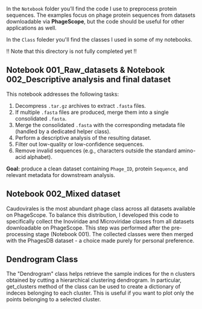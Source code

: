 In the `Notebook` folder you’ll find the code I use to preprocess protein sequences. The examples focus on phage protein sequences from datasets downloadable via **PhageScope**, but the code should be useful for other applications as well.

In the `Class` foleder you'll find the classes I used in some of my notebooks.

!! Note that this directory is not fully completed yet !!

## Notebook 001_Raw_datasets & Notebook 002_Descriptive analysis and final dataset
This notebook addresses the following tasks:

1. Decompress `.tar.gz` archives to extract `.fasta` files.  
2. If multiple `.fasta` files are produced, merge them into a single consolidated `.fasta`.  
3. Merge the consolidated `.fasta` with the corresponding metadata file (handled by a dedicated helper class).  
4. Perform a descriptive analysis of the resulting dataset.  
5. Filter out low-quality or low-confidence sequences.  
6. Remove invalid sequences (e.g., characters outside the standard amino-acid alphabet).

**Goal:** produce a clean dataset containing `Phage_ID`, protein `Sequence`, and relevant metadata for downstream analysis.

## Notebook 002_Mixed dataset
Caudovirales is the most abundant phage class across all datasets available on PhageScope. To balance this distribution, I developed this code to specifically collect the Inoviridae and Microviridae classes from all datasets downloadable on PhageScope. This step was performed after the pre-processing stage (Notebook 001). The collected classes were then merged with the PhagesDB dataset - a choice made purely for personal preference.

## Dendrogram Class
The "Dendrogram" class helps retrieve the sample indices for the n clusters obtained by cutting a hierarchical clustering dendrogram. In particular, get_clusters method of the class can be used to create a dictionary of indeces belonging to each cluster. This is useful if you want to plot only the points belonging to a selected cluster.

